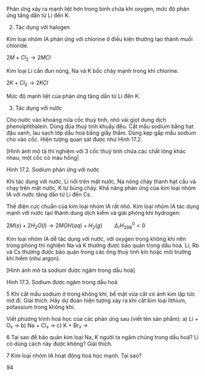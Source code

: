 Phản ứng xảy ra mạnh liệt hơn trong bình chứa khí oxygen, mức độ phản ứng tăng dần từ Li đến K.

2. Tác dụng với halogen

Kim loại nhóm IA phản ứng với chlorine ở điều kiện thường tạo thành muối chloride.

$2M + Cl_2 \rightarrow 2MCl$

Kim loại Li cần đun nóng, Na và K bốc cháy mạnh trong khí chlorine.

$2K + Cl_2 \rightarrow 2KCl$

Mức độ mạnh liệt của phản ứng tăng dần từ Li đến K.

3. Tác dụng với nước

Cho nước vào khoảng nửa cốc thuỷ tinh, nhỏ vài giọt dung dịch phenolphthalein. Dùng đũa thuỷ tinh khuấy đều.
Cắt mẩu sodium bằng hạt đậu xanh, lau sạch lớp dầu hoả bằng giấy thấm. Dùng kẹp gắp mẩu sodium cho vào cốc. Hiện tượng quan sát được như Hình 17.2.

[Hình ảnh mô tả thí nghiệm với 3 cốc thuỷ tinh chứa các chất lỏng khác nhau, một cốc có màu hồng]

Hình 17.2. Sodium phản ứng với nước

Khi tác dụng với nước, Li nổi trên mặt nước, Na nóng chảy thành hạt cầu và chạy trên mặt nước, K tự bùng cháy. Khả năng phản ứng của kim loại nhóm IA với nước tăng dần từ Li đến Cs.

Thế điện cực chuẩn của kim loại nhóm IA rất nhỏ. Kim loại nhóm IA tác dụng mạnh với nước tạo thành dung dịch kiềm và giải phóng khí hydrogen:

$2M(s) + 2H_2O(l) \rightarrow 2MOH(aq) + H_2(g)  \qquad \Delta_rH^0_{298} < 0$

Kim loại nhóm IA dễ tác dụng với nước, với oxygen trong không khí nên trong phòng thí nghiệm Na và K thường được bảo quản trong dầu hoả. Li, Rb và Cs thường được bảo quản trong các ống thuỷ tinh kín hoặc môi trường khí hiếm (như argon).

[Hình ảnh mô tả sodium được ngâm trong dầu hoả]

Hình 17.3. Sodium được ngâm trong dầu hoả

5 Khi cắt mẩu sodium ở trong không khí, bề mặt vừa cắt có ánh kim lập tức mờ đi. Giải thích. Hãy dự đoán hiện tượng xảy ra khi cắt kim loại lithium, potassium trong không khí.

Viết phương trình hoá học của các phản ứng sau (viết tên sản phẩm):
a) Li + O₂ →
b) Na + Cl₂ →
c) K + Br₂ →

6 Tại sao để bảo quản kim loại Na, K người ta ngâm chúng trong dầu hoả? Li có dùng cách này được không? Giải thích.

7 Kim loại nhóm IA hoạt động hoá học mạnh. Tại sao?

94